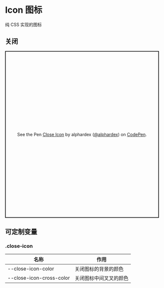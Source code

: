 # Icon 图标

纯 CSS 实现的图标

## 关闭

<p class="codepen" data-height="545" data-theme-id="dark" data-default-tab="css,result" data-user="alphardex" data-slug-hash="oNXJobb" style="height: 545px; box-sizing: border-box; display: flex; align-items: center; justify-content: center; border: 2px solid; margin: 1em 0; padding: 1em;" data-pen-title="Close Icon">
  <span>See the Pen <a href="https://codepen.io/alphardex/pen/oNXJobb">
  Close Icon</a> by alphardex (<a href="https://codepen.io/alphardex">@alphardex</a>)
  on <a href="https://codepen.io">CodePen</a>.</span>
</p>
<script async src="https://static.codepen.io/assets/embed/ei.js"></script>

## 可定制变量

### .close-icon

| 名称                     | 作用                   |
| ------------------------ | ---------------------- |
| --close-icon-color       | 关闭图标的背景的颜色   |
| --close-icon-cross-color | 关闭图标中间叉叉的颜色 |
